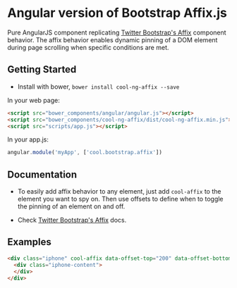 Angular version of Bootstrap Affix.js
=====================================

Pure AngularJS component replicating [Twitter Bootstrap's Affix](http://twitter.github.io/bootstrap/javascript.html#affix) component behavior.
The affix behavior enables dynamic pinning of a DOM element during page scrolling when specific conditions are met.

## Getting Started

+ Install with bower, `bower install cool-ng-affix --save`

In your web page:

```html
<script src="bower_components/angular/angular.js"></script>
<script src="bower_components/cool-ng-affix/dist/cool-ng-affix.min.js"></script>
<script src="scripts/app.js"></script>
```

In your app.js:

```js
angular.module('myApp', ['cool.bootstrap.affix'])
```

## Documentation

+ To easily add affix behavior to any element, just add `cool-affix` to the element you want to spy on. Then use offsets to define when to toggle the pinning of an element on and off.

+ Check [Twitter Bootstrap's Affix](http://twitter.github.io/bootstrap/javascript.html#affix) docs.

## Examples

```html
<div class="iphone" cool-affix data-offset-top="200" data-offset-bottom="300">
  <div class="iphone-content">
  </div>
</div>